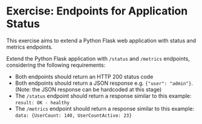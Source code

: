 # Exercise: Endpoints for Application Status
This exercise aims to extend a Python Flask web application with status and metrics endpoints.

Extend the Python Flask application with `/status` and `/metrics` endpoints, considering the following requirements:

* Both endpoints should return an HTTP 200 status code
* Both endpoints should return a JSON response e.g. `{"user": "admin"}`. (Note: the JSON response can be hardcoded at this stage)
* The `/status` endpoint should return a response similar to this example: `result: OK - healthy`
* The `/metrics` endpoint should return a response similar to this example: `data: {UserCount: 140, UserCountActive: 23}`
